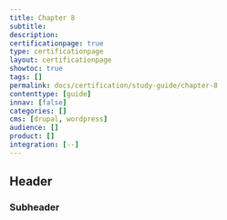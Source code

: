 ```yaml
---
title: Chapter 8
subtitle:
description:  
certificationpage: true
type: certificationpage
layout: certificationpage
showtoc: true
tags: []
permalink: docs/certification/study-guide/chapter-8
contenttype: [guide]
innav: [false]
categories: []
cms: [drupal, wordpress]
audience: []
product: []
integration: [--]
---
```


## Header
### Subheader
